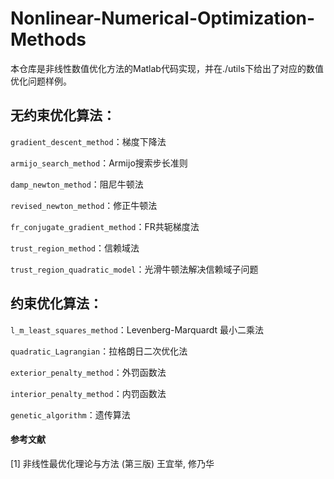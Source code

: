 # Nonlinear-Numerical-Optimization-Methods

本仓库是非线性数值优化方法的Matlab代码实现，并在./utils下给出了对应的数值优化问题样例。

## 无约束优化算法：

`gradient_descent_method`：梯度下降法

`armijo_search_method`：Armijo搜索步长准则

`damp_newton_method`：阻尼牛顿法

`revised_newton_method`：修正牛顿法

`fr_conjugate_gradient_method`：FR共轭梯度法

`trust_region_method`：信赖域法

`trust_region_quadratic_model`：光滑牛顿法解决信赖域子问题

## 约束优化算法：

`l_m_least_squares_method`：Levenberg-Marquardt 最小二乘法

`quadratic_Lagrangian`：拉格朗日二次优化法

`exterior_penalty_method`：外罚函数法

`interior_penalty_method`：内罚函数法

`genetic_algorithm`：遗传算法

#### 参考文献

[1] 非线性最优化理论与方法 (第三版) 王宜举, 修乃华
